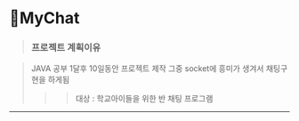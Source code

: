 # 🐥MyChat

><h3>프로젝트 계획이유</h3>

> JAVA 공부 1달후 10일동안 프로젝트 제작 
 그중 socket에 흥미가 생겨서 채팅구현을 하게됨
>>>대상 : 학교아이들을 위한 반 채팅 프로그램

------------
